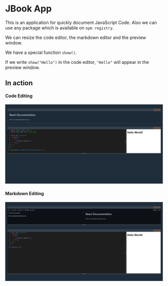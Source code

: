 # JBook App

This is an application for quickly document JavaScript Code. Also we can use any package which is available on `npm registry`.

We can resize the code editor, the markdown editor and the preview window.

We have a special function `show()`. 

If we write `show("Hello")` in the code editor, `"Hello"` will appear in the preview window.

## In action

#### Code Editing
![Image](screenshots/screenshot1.png)

#### Markdown Editing
![Image](screenshots/screenshot2.png)
